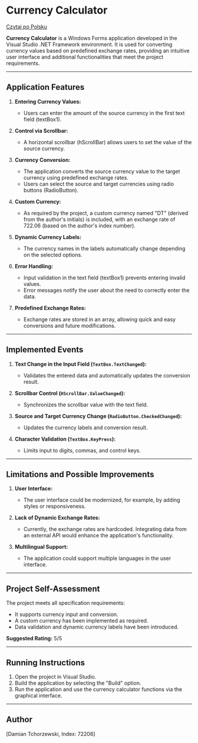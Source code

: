 ﻿
# Currency Calculator

[Czytaj po Polsku](README.pl.md)

**Currency Calculator** is a Windows Forms application developed in the Visual Studio .NET Framework environment. It is used for converting currency values based on predefined exchange rates, providing an intuitive user interface and additional functionalities that meet the project requirements.

---

## Application Features

1. **Entering Currency Values:**

   - Users can enter the amount of the source currency in the first text field (textBox1).

2. **Control via Scrollbar:**

   - A horizontal scrollbar (hScrollBar) allows users to set the value of the source currency.

3. **Currency Conversion:**

   - The application converts the source currency value to the target currency using predefined exchange rates.
   - Users can select the source and target currencies using radio buttons (RadioButton).

4. **Custom Currency:**

   - As required by the project, a custom currency named "DT" (derived from the author's initials) is included, with an exchange rate of 722.06 (based on the author's index number).

5. **Dynamic Currency Labels:**

   - The currency names in the labels automatically change depending on the selected options.

6. **Error Handling:**

   - Input validation in the text field (textBox1) prevents entering invalid values.
   - Error messages notify the user about the need to correctly enter the data.

7. **Predefined Exchange Rates:**
   - Exchange rates are stored in an array, allowing quick and easy conversions and future modifications.

---

## Implemented Events

1. **Text Change in the Input Field (`TextBox.TextChanged`):**

   - Validates the entered data and automatically updates the conversion result.

2. **Scrollbar Control (`HScrollBar.ValueChanged`):**

   - Synchronizes the scrollbar value with the text field.

3. **Source and Target Currency Change (`RadioButton.CheckedChanged`):**

   - Updates the currency labels and conversion result.

4. **Character Validation (`TextBox.KeyPress`):**
   - Limits input to digits, commas, and control keys.

---

## Limitations and Possible Improvements

1. **User Interface:**

   - The user interface could be modernized, for example, by adding styles or responsiveness.

2. **Lack of Dynamic Exchange Rates:**

   - Currently, the exchange rates are hardcoded. Integrating data from an external API would enhance the application's functionality.

3. **Multilingual Support:**
   - The application could support multiple languages in the user interface.

---

## Project Self-Assessment

The project meets all specification requirements:

- It supports currency input and conversion.
- A custom currency has been implemented as required.
- Data validation and dynamic currency labels have been introduced.

**Suggested Rating:** 5/5

---

## Running Instructions

1. Open the project in Visual Studio.
2. Build the application by selecting the "Build" option.
3. Run the application and use the currency calculator functions via the graphical interface.

---

## Author

[Damian Tchorzewski, Index: 72206]

